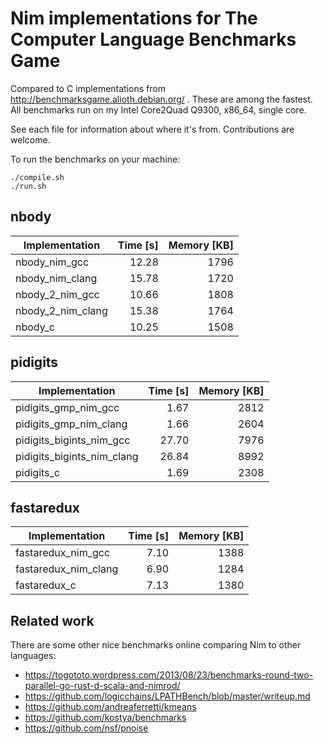 # Nim implementations for The Computer Language Benchmarks Game

Compared to C implementations from http://benchmarksgame.alioth.debian.org/ .
These are among the fastest. All benchmarks run on my Intel Core2Quad Q9300,
x86_64, single core.

See each file for information about where it's from. Contributions are welcome.

To run the benchmarks on your machine:
```
./compile.sh
./run.sh
```

## nbody
| Implementation                 | Time [s] | Memory [KB] |
| ------------------------------ | --------:| -----------:|
| nbody_nim_gcc                  |    12.28 |        1796 |
| nbody_nim_clang                |    15.78 |        1720 |
| nbody_2_nim_gcc                |    10.66 |        1808 |
| nbody_2_nim_clang              |    15.38 |        1764 |
| nbody_c                        |    10.25 |        1508 |

## pidigits
| Implementation                 | Time [s] | Memory [KB] |
| ------------------------------ | --------:| -----------:|
| pidigits_gmp_nim_gcc           |     1.67 |        2812 |
| pidigits_gmp_nim_clang         |     1.66 |        2604 |
| pidigits_bigints_nim_gcc       |    27.70 |        7976 |
| pidigits_bigints_nim_clang     |    26.84 |        8992 |
| pidigits_c                     |     1.69 |        2308 |

## fastaredux
| Implementation                 | Time [s] | Memory [KB] |
| ------------------------------ | --------:| -----------:|
| fastaredux_nim_gcc             |     7.10 |        1388 |
| fastaredux_nim_clang           |     6.90 |        1284 |
| fastaredux_c                   |     7.13 |        1380 |

## Related work
There are some other nice benchmarks online comparing Nim to other languages:

- https://togototo.wordpress.com/2013/08/23/benchmarks-round-two-parallel-go-rust-d-scala-and-nimrod/
- https://github.com/logicchains/LPATHBench/blob/master/writeup.md
- https://github.com/andreaferretti/kmeans
- https://github.com/kostya/benchmarks
- https://github.com/nsf/pnoise

